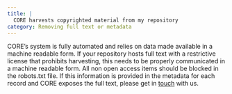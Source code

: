 ```yaml
---
title: |
  CORE harvests copyrighted material from my repository
category: Removing full text or metadata
---
```

CORE’s system is fully automated and relies on data made available
in a machine readable form. If your repository hosts full text with
a restrictive license that prohibits harvesting, this needs to be
properly communicated in a machine readable form. All non open
access items should be blocked in the robots.txt file. If this
information is provided in the metadata for each record and CORE
exposes the full text, please get in [touch](~contact) with us.
